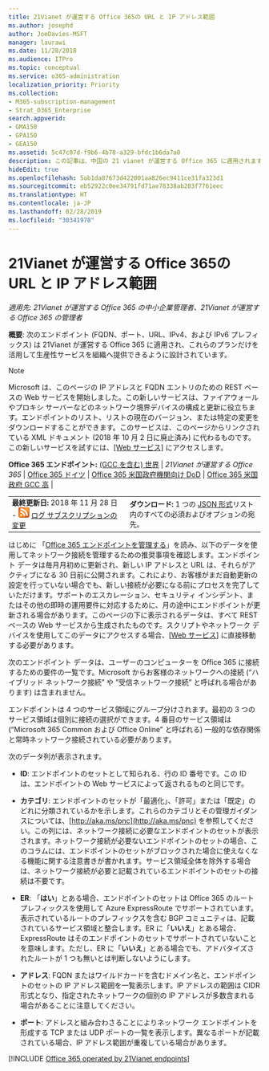 ```yaml
---
title: 21Vianet が運営する Office 365の URL と IP アドレス範囲
ms.author: josephd
author: JoeDavies-MSFT
manager: laurawi
ms.date: 11/28/2018
ms.audience: ITPro
ms.topic: conceptual
ms.service: o365-administration
localization_priority: Priority
ms.collection:
- M365-subscription-management
- Strat_O365_Enterprise
search.appverid:
- GMA150
- GPA150
- GEA150
ms.assetid: 5c47c07d-f9b6-4b78-a329-bfdc1b6da7a0
description: この記事は、中国の 21 vianet が運営する Office 365 に適用されます。この記事では、21Vianet が運営する Office 365 で使用される URL と IP アドレス範囲の一覧が表示されます。
hideEdit: true
ms.openlocfilehash: 5ab1da87673d422001aa826ec9411ce31fa323d1
ms.sourcegitcommit: eb52922c0ee34791fd71ae78338ab203f7761eec
ms.translationtype: HT
ms.contentlocale: ja-JP
ms.lasthandoff: 02/28/2019
ms.locfileid: "30341978"
---
```

# <a name="urls-and-ip-address-ranges-for-office-365-operated-by-21vianet"></a>21Vianet が運営する Office 365の URL と IP アドレス範囲

 *適用先: 21Vianet が運営する Office 365 の中小企業管理者、21Vianet が運営する Office 365 の管理者*

**概要**: 次のエンドポイント (FQDN、ポート、URL、IPv4、および IPv6 プレフィックス) は 21Vianet が運営する Office 365 に適用され、これらのプランだけを活用して生産性サービスを組織へ提供できるように設計されています。
  
> [!NOTE]
> Microsoft は、このページの IP アドレスと FQDN エントリのための REST ベースの Web サービスを開始しました。この新しいサービスは、ファイアウォールやプロキシ サーバーなどのネットワーク境界デバイスの構成と更新に役立ちます。エンドポイントのリスト、リストの現在のバージョン、または特定の変更をダウンロードすることができます。このサービスは、このページからリンクされている XML ドキュメント (2018 年 10 月 2 日に廃止済み) に代わるものです。この新しいサービスを試すには、[[Web サービス]](office-365-ip-web-service.md) にアクセスします。
  
 **Office 365 エンドポイント:** [(GCC を含む) 世界](urls-and-ip-address-ranges.md)  | *21Vianet が運営する Office 365* | [Office 365 ドイツ](office-365-germany-endpoints.md) |  [Office 365 米国政府機関向け DoD](office-365-u-s-government-dod-endpoints.md) | [Office 365 米国政府 GCC 高](office-365-u-s-government-gcc-high-endpoints.md) |
  
|||
|:-----|:-----|
|**最終更新日:** 2018 年 11 月 28 日 - ![RSS](media/5dc6bb29-25db-4f44-9580-77c735492c4b.png) [ログ サブスクリプションの変更](https://endpoints.office.com/version/China?allversions=true&format=rss&clientrequestid=b10c5ed1-bad1-445f-b386-b919946339a7)|**ダウンロード:** 1 つの [JSON 形式](https://endpoints.office.com/endpoints/China?clientrequestid=b10c5ed1-bad1-445f-b386-b919946339a7)リスト内のすべての必須およびオプションの宛先。  <br/> |

はじめに 「[Office 365 エンドポイントを管理する](managing-office-365-endpoints.md)」を読み、以下のデータを使用してネットワーク接続を管理するための推奨事項を確認します。エンドポイント データは毎月月初めに更新され、新しい IP アドレスと URL は、それらがアクティブになる 30 日前に公開されます。これにより、お客様がまだ自動更新の設定を行っていない場合でも、新しい接続が必要になる前にプロセスを完了していただけます。サポートのエスカレーション、セキュリティ インシデント、またはその他の即時の運用要件に対応するために、月の途中にエンドポイントが更新される場合があります。このページの下に表示されるデータは、すべて REST ベースの Web サービスから生成されたものです。スクリプトやネットワーク デバイスを使用してこのデータにアクセスする場合、[[Web サービス](office-365-ip-web-service.md)] に直接移動する必要があります。

次のエンドポイント データは、ユーザーのコンピューターを Office 365 に接続するための要件の一覧です。Microsoft からお客様のネットワークへの接続 (“ハイブリッド ネットワーク接続” や ”受信ネットワーク接続” と呼ばれる場合があります) は含まれません。

エンドポイントは 4 つのサービス領域にグループ分けされます。最初の 3 つのサービス領域は個別に接続の選択ができます。4 番目のサービス領域は (“Microsoft 365 Common および Office Online” と呼ばれる) 一般的な依存関係と常時ネットワーク接続されている必要があります。

次のデータ列が表示されます。

- **ID**: エンドポイントのセットとして知られる、行の ID 番号です。この ID は、エンドポイントの Web サービスによって返されるものと同じです。

- **カテゴリ**: エンドポイントのセットが「最適化」、「許可」または「既定」のどれに分類されているかを示します。これらのカテゴリとその管理ガイダンスについては、[http://aka.ms/pnc](http://aka.ms/pnc) を参照してください。この列には、ネットワーク接続に必要なエンドポイントのセットが表示されます。ネットワーク接続が必要ないエンドポイントのセットの場合、このコラムには、エンドポイントのセットがブロックされた場合に使えなくなる機能に関する注意書きが書かれます。サービス領域全体を除外する場合は、ネットワーク接続が必要と記載されているエンドポイントのセットの接続は不要です。

- **ER**: 「**はい**」とある場合、エンドポイントのセットは Office 365 のルート プレフィックスを使用して Azure ExpressRoute でサポートされています。表示されているルートのプレフィックスを含む BGP コミュニティは、記載されているサービス領域と整合します。ER に「**いいえ**」とある場合、ExpressRoute はそのエンドポイントのセットでサポートされていないことを意味します。ただし、ER に「**いいえ**」とある場合でも、アドバタイズされたルートが 1 つも無いとは判断しないようにします。

- **アドレス**: FQDN またはワイルドカードを含むドメイン名と、エンドポイントのセットの IP アドレス範囲を一覧表示します。IP アドレスの範囲は CIDR 形式となり、指定されたネットワークの個別の IP アドレスが多数含まれる場合があることに注意してください。
 
- **ポート**: アドレスと組み合わさることによりネットワーク エンドポイントを形成する TCP または UDP ポートの一覧を表示します。異なるポートが記載されている場合、IP アドレス範囲が重複している場合があります。

[!INCLUDE [Office 365 operated by 21Vianet endpoints](./includes/office-365-operated-by-21vianet-endpoints.md)]


